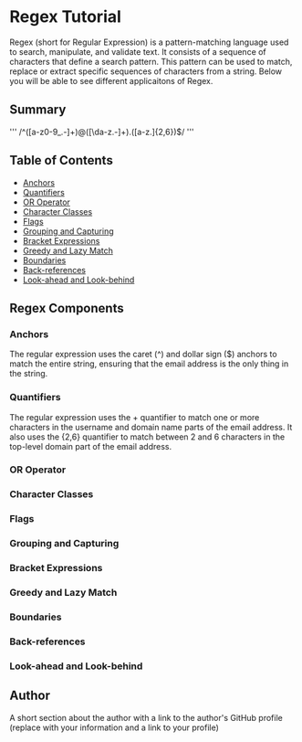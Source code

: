 # Regex Tutorial

Regex (short for Regular Expression) is a pattern-matching language used to search, manipulate, and validate text. It consists of a sequence of characters that define a search pattern. This pattern can be used to match, replace or extract specific sequences of characters from a string. Below you will be able to see different applicaitons of Regex. 

## Summary



'''
/^([a-z0-9_\.-]+)@([\da-z\.-]+)\.([a-z\.]{2,6})$/
'''

## Table of Contents

- [Anchors](#anchors)
- [Quantifiers](#quantifiers)
- [OR Operator](#or-operator)
- [Character Classes](#character-classes)
- [Flags](#flags)
- [Grouping and Capturing](#grouping-and-capturing)
- [Bracket Expressions](#bracket-expressions)
- [Greedy and Lazy Match](#greedy-and-lazy-match)
- [Boundaries](#boundaries)
- [Back-references](#back-references)
- [Look-ahead and Look-behind](#look-ahead-and-look-behind)

## Regex Components

### Anchors

The regular expression uses the caret (^) and dollar sign ($) anchors to match the entire string, ensuring that the email address is the only thing in the string.

### Quantifiers

The regular expression uses the + quantifier to match one or more characters in the username and domain name parts of the email address. It also uses the {2,6} quantifier to match between 2 and 6 characters in the top-level domain part of the email address.

### OR Operator

### Character Classes

### Flags

### Grouping and Capturing

### Bracket Expressions

### Greedy and Lazy Match

### Boundaries

### Back-references

### Look-ahead and Look-behind

## Author

A short section about the author with a link to the author's GitHub profile (replace with your information and a link to your profile)
